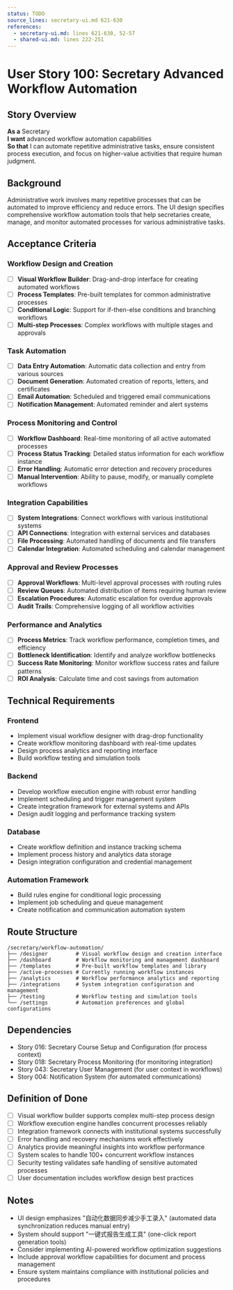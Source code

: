 ```yaml
---
status: TODO
source_lines: secretary-ui.md 621-630
references:
  - secretary-ui.md: lines 621-630, 52-57
  - shared-ui.md: lines 222-251
---
```


# User Story 100: Secretary Advanced Workflow Automation

## Story Overview

**As a** Secretary  
**I want** advanced workflow automation capabilities  
**So that** I can automate repetitive administrative tasks, ensure consistent process execution, and focus on higher-value activities that require human judgment.

## Background

Administrative work involves many repetitive processes that can be automated to improve efficiency and reduce errors. The UI design specifies comprehensive workflow automation tools that help secretaries create, manage, and monitor automated processes for various administrative tasks.

## Acceptance Criteria

### Workflow Design and Creation
- [ ] **Visual Workflow Builder**: Drag-and-drop interface for creating automated workflows
- [ ] **Process Templates**: Pre-built templates for common administrative processes
- [ ] **Conditional Logic**: Support for if-then-else conditions and branching workflows
- [ ] **Multi-step Processes**: Complex workflows with multiple stages and approvals

### Task Automation
- [ ] **Data Entry Automation**: Automatic data collection and entry from various sources
- [ ] **Document Generation**: Automated creation of reports, letters, and certificates
- [ ] **Email Automation**: Scheduled and triggered email communications
- [ ] **Notification Management**: Automated reminder and alert systems

### Process Monitoring and Control
- [ ] **Workflow Dashboard**: Real-time monitoring of all active automated processes
- [ ] **Process Status Tracking**: Detailed status information for each workflow instance
- [ ] **Error Handling**: Automatic error detection and recovery procedures
- [ ] **Manual Intervention**: Ability to pause, modify, or manually complete workflows

### Integration Capabilities
- [ ] **System Integrations**: Connect workflows with various institutional systems
- [ ] **API Connections**: Integration with external services and databases
- [ ] **File Processing**: Automated handling of documents and file transfers
- [ ] **Calendar Integration**: Automated scheduling and calendar management

### Approval and Review Processes
- [ ] **Approval Workflows**: Multi-level approval processes with routing rules
- [ ] **Review Queues**: Automated distribution of items requiring human review
- [ ] **Escalation Procedures**: Automatic escalation for overdue approvals
- [ ] **Audit Trails**: Comprehensive logging of all workflow activities

### Performance and Analytics
- [ ] **Process Metrics**: Track workflow performance, completion times, and efficiency
- [ ] **Bottleneck Identification**: Identify and analyze workflow bottlenecks
- [ ] **Success Rate Monitoring**: Monitor workflow success rates and failure patterns
- [ ] **ROI Analysis**: Calculate time and cost savings from automation

## Technical Requirements

### Frontend
- Implement visual workflow designer with drag-drop functionality
- Create workflow monitoring dashboard with real-time updates
- Design process analytics and reporting interface
- Build workflow testing and simulation tools

### Backend
- Develop workflow execution engine with robust error handling
- Implement scheduling and trigger management system
- Create integration framework for external systems and APIs
- Design audit logging and performance tracking system

### Database
- Create workflow definition and instance tracking schema
- Implement process history and analytics data storage
- Design integration configuration and credential management

### Automation Framework
- Build rules engine for conditional logic processing
- Implement job scheduling and queue management
- Create notification and communication automation system

## Route Structure
```
/secretary/workflow-automation/
├── /designer         # Visual workflow design and creation interface
├── /dashboard        # Workflow monitoring and management dashboard
├── /templates        # Pre-built workflow templates and library
├── /active-processes # Currently running workflow instances
├── /analytics        # Workflow performance analytics and reporting
├── /integrations     # System integration configuration and management
├── /testing          # Workflow testing and simulation tools
└── /settings         # Automation preferences and global configurations
```

## Dependencies
- Story 016: Secretary Course Setup and Configuration (for process context)
- Story 018: Secretary Process Monitoring (for monitoring integration)
- Story 043: Secretary User Management (for user context in workflows)
- Story 004: Notification System (for automated communications)

## Definition of Done
- [ ] Visual workflow builder supports complex multi-step process design
- [ ] Workflow execution engine handles concurrent processes reliably
- [ ] Integration framework connects with institutional systems successfully
- [ ] Error handling and recovery mechanisms work effectively
- [ ] Analytics provide meaningful insights into workflow performance
- [ ] System scales to handle 100+ concurrent workflow instances
- [ ] Security testing validates safe handling of sensitive automated processes
- [ ] User documentation includes workflow design best practices

## Notes
- UI design emphasizes "自动化数据同步减少手工录入" (automated data synchronization reduces manual entry)
- System should support "一键式报告生成工具" (one-click report generation tools)
- Consider implementing AI-powered workflow optimization suggestions
- Include approval workflow capabilities for document and process management
- Ensure system maintains compliance with institutional policies and procedures